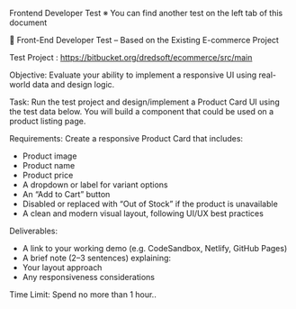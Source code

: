 Frontend Developer Test
※ You can find another test on the left tab of this document

🧪 Front-End Developer Test – Based on the Existing E-commerce Project

Test Project : https://bitbucket.org/dredsoft/ecommerce/src/main

Objective: Evaluate your ability to implement a responsive UI using real-world data and design logic.

Task:
Run the test project and design/implement a Product Card UI using the test data below. You will build a component that could be used on a product listing page.

Requirements:
Create a responsive Product Card that includes:

* Product image
* Product name
* Product price
* A dropdown or label for variant options
* An “Add to Cart” button
* Disabled or replaced with “Out of Stock” if the product is unavailable
* A clean and modern visual layout, following UI/UX best practices

Deliverables:
* A link to your working demo (e.g. CodeSandbox, Netlify, GitHub Pages)
* A brief note (2–3 sentences) explaining:
* Your layout approach
* Any responsiveness considerations

Time Limit:
Spend no more than 1 hour..

